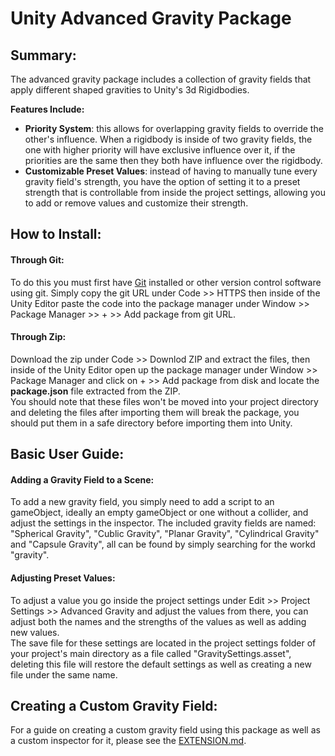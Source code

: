 # Unity Advanced Gravity Package

## Summary:

The advanced gravity package includes a collection of gravity fields that apply different shaped gravities to Unity's 3d Rigidbodies.  
  
**Features Include:**  
* **Priority System**: this allows for overlapping gravity fields to override the other's influence. When a rigidbody is inside of two gravity fields, the one with higher priority will have exclusive influence over it, if the priorities are the same then they both have influence over the rigidbody.
* **Customizable Preset Values**: instead of having to manually tune every gravity field's strength, you have the option of setting it to a preset strength that is controllable from inside the project settings, allowing you to add or remove values and customize their strength.

## How to Install:

#### Through Git:

To do this you must first have [Git](https://git-scm.com/) installed or other version control software using git. Simply copy the git URL under Code >> HTTPS then inside of the Unity Editor paste the code into the package manager under Window >> Package Manager >> + >> Add package from git URL.

#### Through Zip:

Download the zip under Code >> Downlod ZIP and extract the files, then inside of the Unity Editor open up the package manager under Window >> Package Manager and click on + >> Add package from disk and locate the **package.json** file extracted from the ZIP.  
You should note that these files won't be moved into your project directory and deleting the files after importing them will break the package, you should put them in a safe directory before importing them into Unity.

## Basic User Guide:

#### Adding a Gravity Field to a Scene:  

To add a new gravity field, you simply need to add a script to an gameObject, ideally an empty gameObject or one without a collider, and adjust the settings in the inspector. The included gravity fields are named: "Spherical Gravity", "Cublic Gravity", "Planar Gravity", "Cylindrical Gravity" and "Capsule Gravity", all can be found by simply searching for the workd "gravity".

#### Adjusting Preset Values:

To adjust a value you go inside the project settings under Edit >> Project Settings >> Advanced Gravity and adjust the values from there, you can adjust both the names and the strengths of the values as well as adding new values.  
The save file for these settings are located in the project settings folder of your project's main directory as a file called "GravitySettings.asset", deleting this file will restore the default settings as well as creating a new file under the same name.  

## Creating a Custom Gravity Field:

For a guide on creating a custom gravity field using this package as well as a custom inspector for it, please see the [EXTENSION.md](https://github.com/Explosive-James/Unity-Advanced-Gravity/blob/main/EXTENSION.md).
